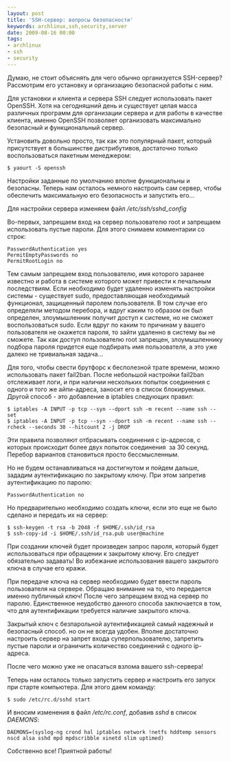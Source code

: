 ```yaml
---
layout: post
title: 'SSH-сервер: вопросы безопасности'
keywords: archlinux,ssh,security,server
date: 2009-08-16 00:00
tags:
- archlinux
- ssh
- security
---
```

Думаю, не стоит объяснять для чего обычно организуется SSH-сервер? Рассмотрим его установку и организацию безопасной работы с ним.

Для установки и клиента и сервера SSH следует использовать пакет OpenSSH. Хотя на сегодняшний день и существует целая масса различных программ для организации сервера и для работы в качестве клиента, именно OpenSSH позволяет организовать максимально безопасный и функциональный сервер.

Установить довольно просто, так как это популярный пакет, который присутствует в большинстве дистрибутивов, достаточно только воспользоваться пакетным менеджером:

    $ yaourt -S openssh

Настройки заданные по умолчанию вполне функциональны и безопасны. Теперь нам осталось немного настроить сам сервер, чтобы обеспечить максимальную его безопасность и запустить его...

Для настройки сервера изменяем файл <em>/etc/ssh/sshd_config</em>

Во-первых, запрещаем вход на сервер пользователю root и запрещаем использовать пустые пароли. Для этого снимаем комментарии со строк:

    PasswordAuthentication yes
    PermitEmptyPasswords no
    PermitRootLogin no

Тем самым запрещаем вход пользователю, имя которого заранее известно и работа в системе которого может привести к печальным последствиям. Если необходимо будет удаленно изменять настройки системы - существует sudo, предоставляющая необходимый функционал, защищенный паролем пользователя. В том случае его определяли методом перебора, и вдруг каким то образом он был определен, злоумышленник получит доступ к системе, но не сможет воспользоваться sudo. Если вдруг по каким то причинам у вашего пользователя не окажется пароля, то зайти удаленно в систему вы не сможете. Так как доступ пользователю root запрещен, злоумышленнику подбора пароля придется еще подбирать имя пользователя, а это уже далеко не тривиальная задача...

Для того, чтобы свести брутфорс к бесполезной трате времени, можно использовать пакет fail2ban. После небольшой настройки fail2ban отслеживает логи, и при наличии нескольких попыток соединения с одного и того же айпи-адреса, заносит его в список блокируемых. Другой способ - это добавление в iptables следующих правил:

    $ iptables -A INPUT -p tcp --syn --dport ssh -m recent --name ssh --set
    $ iptables -A INPUT -p tcp --syn --dport ssh -m recent --name ssh --rcheck --seconds 30 --hitcount 2 -j DROP

Эти правила позволяют отбрасывать соединения с ip-адресов, с которых происходит более двух попыток соединения  за 30 секунд. Перебор вариантов становиться просто бессмысленным.

Но не будем останавливаться на достигнутом и пойдем дальше, зададим аутентификацию по закрытому ключу. При этом запретив аутентификацию по паролю:

    PasswordAuthentication no

Но предварительно  необходимо создать ключи, если это еще не было сделано и передать их на сервер:

    $ ssh-keygen -t rsa -b 2048 -f $HOME/.ssh/id_rsa
    $ ssh-copy-id -i $HOME/.ssh/id_rsa.pub user@machine

При создании ключей будет произведен запрос пароля, который будет использоваться при обращении к закрытому ключу. Его следует обязательно задавать! Во избежание использования вашего закрытого ключа в случае его кражи.

При передаче ключа на сервер необходимо будет ввести пароль пользователя на сервере. Обращаю внимание на то, что передается именно публичный ключ! После чего запрещаем вход на сервер по паролю. Единственное неудобство данного способа заключается в том, что для аутентификации требуется наличие закрытого ключа.

Закрытый ключ с безпарольной аутентификацией самый надежный и безопасный способ. но он не всегда удобен. Вполне достаточно настроить сервер на запрет входа суперпользователю, запретить пустые пароли и ограничить количество соединений с одного ip-адреса.

После чего можно уже не опасаться взлома вашего ssh-сервера!

Теперь нам осталось только запустить сервер и настроить его запуск при старте компьютера. Для этого даем команду:

    $ sudo /etc/rc.d/sshd start

И вносим изменения в файл <em>/etc/rc.conf</em>, добавив <em>sshd</em> в список <em>DAEMONS</em>:

    DAEMONS=(syslog-ng crond hal iptables network !netfs hddtemp sensors nscd alsa sshd mpd mpdscribble xinetd slim uptimed)

Собственно все! Приятной работы!
